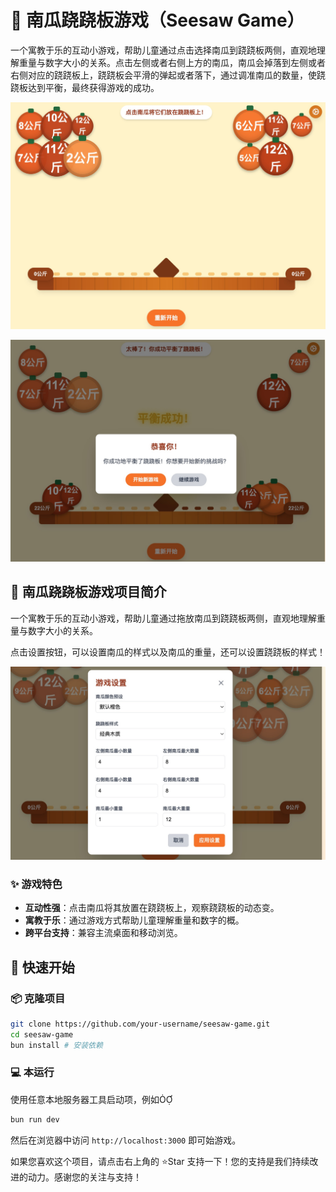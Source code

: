 # 🎃 南瓜跷跷板游戏（Seesaw Game）
一个寓教于乐的互动小游戏，帮助儿童通过点击选择南瓜到跷跷板两侧，直观地理解重量与数字大小的关系。点击左侧或者右侧上方的南瓜，南瓜会掉落到左侧或者右侧对应的跷跷板上，跷跷板会平滑的弹起或者落下，通过调准南瓜的数量，使跷跷板达到平衡，最终获得游戏的成功。

![游戏截图](./screenshot.jpg)

![游戏成功截图](./screenshot2.jpg)

## 📌 南瓜跷跷板游戏项目简介

一个寓教于乐的互动小游戏，帮助儿童通过拖放南瓜到跷跷板两侧，直观地理解重量与数字大小的关系。

点击设置按钮，可以设置南瓜的样式以及南瓜的重量，还可以设置跷跷板的样式！

![游戏成功截图](./screenshot3.jpg)

### ✨ 游戏特色
 - **互动性强**：点击南瓜将其放置在跷跷板上，观察跷跷板的动态变。
 - **寓教于乐**：通过游戏方式帮助儿童理解重量和数字的概。
 - **跨平台支持**：兼容主流桌面和移动浏览。

## 🚀 快速开始

### 📦 克隆项目

```bash
git clone https://github.com/your-username/seesaw-game.git
cd seesaw-game
bun install # 安装依赖
```

### 💻 本运行

使用任意本地服务器工具启动项，例如

```bash
bun run dev
```

然后在浏览器中访问 `http://localhost:3000` 即可始游戏。


如果您喜欢这个项目，请点击右上角的 ⭐️Star 支持一下！您的支持是我们持续改进的动力。感谢您的关注与支持！